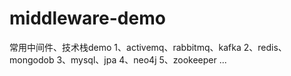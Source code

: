 # middleware-demo
常用中间件、技术栈demo
1、activemq、rabbitmq、kafka
2、redis、mongodob
3、mysql、jpa
4、neo4j
5、zookeeper
...
